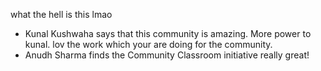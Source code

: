 

what the hell is this lmao
- Kunal Kushwaha says that this community is amazing.
 More power to kunal. lov the work which your are doing for the community.
- Anudh Sharma finds the Community Classroom initiative really great!
